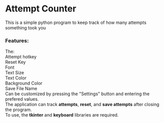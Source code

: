 <h1>Attempt Counter</h1>
<p>This is a simple python program to keep track of how many attempts something took you</p>
<h3>Features:</h3>
<p>The:<br>
Attempt hotkey<br>
Reset Key<br>
Font<br>
Text Size<br>
Text Color<br>
Background Color<br>
Save File Name<br>
Can be customized by pressing the "Settings" button and entering the prefered values.<br>
The application can track <b>attempts</b>, <b>reset</b>, and <b>save attempts</b> after closing the program.<br>
To use, the <b>tkinter</b> and <b>keyboard</b> libraries are required.</p>
